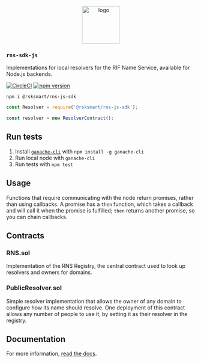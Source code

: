 <p align="middle">
    <img src="https://www.rifos.org/assets/img/logo.svg" alt="logo" height="100" >
    <h3><code>rns-sdk-js</code></h3>
    <p>
        Implementations for local resolvers for the RIF Name Service, available for Node.js backends.
    </p>
</p>

[![CircleCI](https://circleci.com/gh/rnsdomains/rns-sdk-js.svg?style=svg)](https://circleci.com/gh/rnsdomains/rns-sdk-js)
[![npm version](https://badge.fury.io/js/%40rnsdomains%2Frns-sdk-js.svg)](https://badge.fury.io/js/%40rnsdomains%2Frns-sdk-js)

```
npm i @rsksmart/rns-js-sdk
```

```javascript
const Resolver = require('@rsksmart/rns-js-sdk');

const resolver = new ResolverContract();
```

## Run tests

1. Install [`ganache-cli`](https://github.com/trufflesuite/ganache-cli) with `npm install -g ganache-cli`
2. Run local node with `ganache-cli`
3. Run tests with `npm test`

## Usage

Functions that require communicating with the node return promises, rather than using callbacks. A promise has a `then` function, which takes a callback and will call it when the promise is fulfilled; `then` returns another promise, so you can chain callbacks.

## Contracts

### RNS.sol

Implementation of the RNS Registry, the central contract used to look up resolvers and owners for domains.

### PublicResolver.sol

Simple resolver implementation that allows the owner of any domain to configure how its name should resolve. One deployment of this contract allows any number of people to use it, by setting it as their resolver in the registry.

## Documentation

For more information, [read the docs](https://developers.rsk.co/rif/rns).
